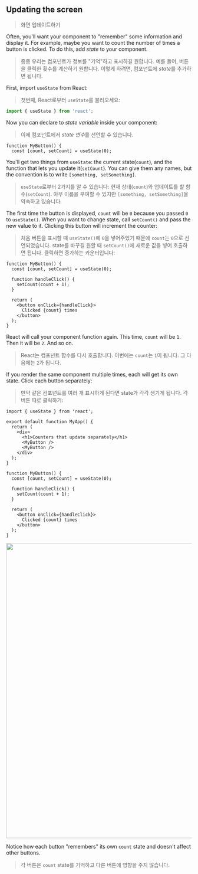 ## Updating the screen
> 화면 업데이트하기

Often, you'll want your component to "remember" some information and display it. For example, maybe you want to count the number of times a button is clicked. To do this, add _state_ to your component.
> 종종 우리는 컴포넌트가 정보를 "기억"하고 표시하길 원합니다. 예를 들어, 버튼을 클릭한 횟수를 계산하기 원합니다. 이렇게 하려면, 컴포넌트에 *state*를 추가하면 됩니다.

First, import `useState` from React:
> 첫번째, React로부터 `useState`를 불러오세요:

```typescript
import { useState } from 'react';
```

Now you can declare to _state variable_ inside your component:
> 이제 컴포넌트에서 *state 변수*를 선언할 수 있습니다.

```tsx
function MyButton() {
  const [count, setCount] = useState(0);
```

You'll get two things from `useState`: the current state(`count`), and the function that lets you update it(`setCount`). You can give them any names, but the convention is to write `[something, setSomething]`.
> `useState`로부터 2가지를 알 수 있습니다: 현재 상태(`count`)와 업데이트를 할 함수(`setCount`). 아무 이름을 부여할 수 있지만 `[something, setSomething]`을 약속하고 있습니다.  

The first time the button is displayed, `count` will be `0` because you passed `0` to `useState()`. When you want to change state, call `setCount()` and pass the new value to it. Clicking this button will increment the counter:
> 처음 버튼을 표시할 때 `useState()`에 `0`을 넣어주었기 때문에 `count`는 `0`으로 선언되었습니다. state를 바꾸길 원할 때 `setCount()`에 새로운 값을 넣어 호출하면 됩니다. 클릭하면 증가하는 카운터입니다:


```tsx
function MyButton() {
  const [count, setCount] = useState(0);

  function handleClick() {
    setCount(count + 1);
  }

  return (
    <button onClick={handleClick}>
      Clicked {count} times
    </button>
  );
}
```

React will call your component function again. This time, `count` will be `1`. Then it will be `2`. And so on.
> React는 컴포넌트 함수를 다시 호출합니다. 이번에는 `count`는 `1`이 됩니다. 그 다음에는 `2`가 됩니다.

If you render the same component multiple times, each will get its own state. Click each button separately:
> 만약 같은 컴포넌트를 여러 개 표시하게 된다면 state가 각각 생기게 됩니다. 각 버튼 따로 클릭하기:

```tsx
import { useState } from 'react';

export default function MyApp() {
  return (
    <div>
      <h1>Counters that update separately</h1>
      <MyButton />
      <MyButton />
    </div>
  );
}

function MyButton() {
  const [count, setCount] = useState(0);

  function handleClick() {
    setCount(count + 1);
  }

  return (
    <button onClick={handleClick}>
      Clicked {count} times
    </button>
  );
}
```

<img src="https://user-images.githubusercontent.com/42595869/228606545-094c0ea0-502d-41b3-9f7f-8ec9edeb38b7.png" width="800" height="auto">

Notice how each button "remembers" its own `count` state and doesn't affect other buttons.
> 각 버튼은 `count` state를 기억하고 다른 버튼에 영향을 주지 않습니다.
